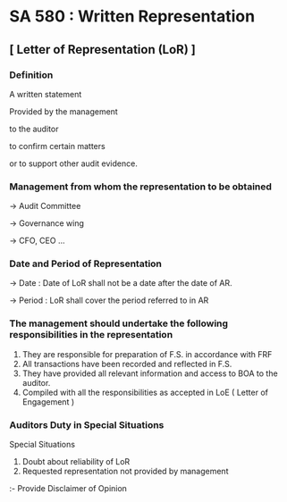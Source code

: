 # SA 580 : Written Representation

## [ Letter of Representation (LoR) ]

### Definition

A written statement 

Provided by the management

to the auditor 

to confirm certain matters 

or to support other audit evidence.  

### Management from whom the representation to be obtained

→ Audit Committee

→ Governance wing

→ CFO, CEO ...

### Date and Period of Representation

→ Date : Date of LoR shall not be a date after the date of AR.

→ Period : LoR shall cover the period referred to in AR 

### The management should undertake the following responsibilities in the representation

1. They are responsible for preparation of F.S. in accordance with FRF 
2. All transactions have been recorded and reflected in F.S.
3. They have provided all relevant information and access to BOA to the auditor. 
4. Compiled with all the responsibilities as accepted in LoE ( Letter of Engagement )

### Auditors Duty in Special Situations

Special Situations 

1. Doubt about reliability of LoR
2. Requested representation not provided by management 

:- Provide Disclaimer of Opinion